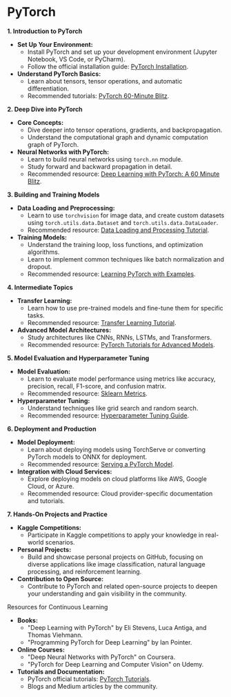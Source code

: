 # PyTorch

**1. Introduction to PyTorch**
- **Set Up Your Environment:**
  - Install PyTorch and set up your development environment (Jupyter Notebook, VS Code, or PyCharm).
  - Follow the official installation guide: [PyTorch Installation](https://pytorch.org/get-started/locally/).
- **Understand PyTorch Basics:**
  - Learn about tensors, tensor operations, and automatic differentiation.
  - Recommended tutorials: [PyTorch 60-Minute Blitz](https://pytorch.org/tutorials/beginner/deep_learning_60min_blitz.html).

**2. Deep Dive into PyTorch**
- **Core Concepts:**
  - Dive deeper into tensor operations, gradients, and backpropagation.
  - Understand the computational graph and dynamic computation graph of PyTorch.
- **Neural Networks with PyTorch:**
  - Learn to build neural networks using `torch.nn` module.
  - Study forward and backward propagation in detail.
  - Recommended resource: [Deep Learning with PyTorch: A 60 Minute Blitz](https://pytorch.org/tutorials/beginner/deep_learning_60min_blitz.html).

**3. Building and Training Models**
- **Data Loading and Preprocessing:**
  - Learn to use `torchvision` for image data, and create custom datasets using `torch.utils.data.Dataset` and `torch.utils.data.DataLoader`.
  - Recommended resource: [Data Loading and Processing Tutorial](https://pytorch.org/tutorials/beginner/data_loading_tutorial.html).
- **Training Models:**
  - Understand the training loop, loss functions, and optimization algorithms.
  - Learn to implement common techniques like batch normalization and dropout.
  - Recommended resource: [Learning PyTorch with Examples](https://pytorch.org/tutorials/beginner/pytorch_with_examples.html).

**4. Intermediate Topics**
- **Transfer Learning:**
  - Learn how to use pre-trained models and fine-tune them for specific tasks.
  - Recommended resource: [Transfer Learning Tutorial](https://pytorch.org/tutorials/beginner/transfer_learning_tutorial.html).
- **Advanced Model Architectures:**
  - Study architectures like CNNs, RNNs, LSTMs, and Transformers.
  - Recommended resource: [PyTorch Tutorials for Advanced Models](https://pytorch.org/tutorials/beginner/nn_tutorial.html).

**5. Model Evaluation and Hyperparameter Tuning**
- **Model Evaluation:**
  - Learn to evaluate model performance using metrics like accuracy, precision, recall, F1-score, and confusion matrix.
  - Recommended resource: [Sklearn Metrics](https://scikit-learn.org/stable/modules/model_evaluation.html).
- **Hyperparameter Tuning:**
  - Understand techniques like grid search and random search.
  - Recommended resource: [Hyperparameter Tuning Guide](https://pytorch.org/tutorials/beginner/hyperparameter_tuning_tutorial.html).

**6. Deployment and Production**
- **Model Deployment:**
  - Learn about deploying models using TorchServe or converting PyTorch models to ONNX for deployment.
  - Recommended resource: [Serving a PyTorch Model](https://pytorch.org/serve/).
- **Integration with Cloud Services:**
  - Explore deploying models on cloud platforms like AWS, Google Cloud, or Azure.
  - Recommended resource: Cloud provider-specific documentation and tutorials.

**7. Hands-On Projects and Practice**
- **Kaggle Competitions:**
  - Participate in Kaggle competitions to apply your knowledge in real-world scenarios.
- **Personal Projects:**
  - Build and showcase personal projects on GitHub, focusing on diverse applications like image classification, natural language processing, and reinforcement learning.
- **Contribution to Open Source:**
  - Contribute to PyTorch and related open-source projects to deepen your understanding and gain visibility in the community.

Resources for Continuous Learning

- **Books:**
  - "Deep Learning with PyTorch" by Eli Stevens, Luca Antiga, and Thomas Viehmann.
  - "Programming PyTorch for Deep Learning" by Ian Pointer.
- **Online Courses:**
  - "Deep Neural Networks with PyTorch" on Coursera.
  - "PyTorch for Deep Learning and Computer Vision" on Udemy.
- **Tutorials and Documentation:**
  - PyTorch official tutorials: [PyTorch Tutorials](https://pytorch.org/tutorials/).
  - Blogs and Medium articles by the community.

